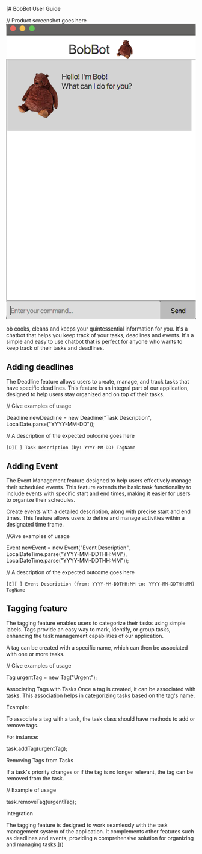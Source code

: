 [# BobBot User Guide

// Product screenshot goes here
![DaExample.png](../src/main/resources/images/DaExample.png)

ob cooks, cleans and keeps your quintessential information for you. It's a chatbot that helps you keep track of your tasks, deadlines and events. It's a simple and easy to use chatbot that is perfect for anyone who wants to keep track of their tasks and deadlines.

## Adding deadlines

The Deadline feature allows users to create, manage, and track tasks that have specific deadlines. This feature is an integral part of our application, designed to help users stay organized and on top of their tasks.

// Give examples of usage

Deadline newDeadline = new Deadline("Task Description", LocalDate.parse("YYYY-MM-DD"));

// A description of the expected outcome goes here


```
[D][ ] Task Description (by: YYYY-MM-DD) TagName
```

## Adding Event

The Event Management feature designed to help users effectively manage their scheduled events. This feature extends the basic task functionality to include events with specific start and end times, making it easier for users to organize their schedules.

Create events with a detailed description, along with precise start and end times. This feature allows users to define and manage activities within a designated time frame.

//Give examples of usage

Event newEvent = new Event("Event Description", LocalDateTime.parse("YYYY-MM-DDTHH:MM"), LocalDateTime.parse("YYYY-MM-DDTHH:MM"));

// A description of the expected outcome goes here

```
[E][ ] Event Description (from: YYYY-MM-DDTHH:MM to: YYYY-MM-DDTHH:MM) TagName
```

## Tagging feature

The tagging feature enables users to categorize their tasks using simple labels. Tags provide an easy way to mark, identify, or group tasks, enhancing the task management capabilities of our application.

A tag can be created with a specific name, which can then be associated with one or more tasks.

// Give examples of usage

Tag urgentTag = new Tag("Urgent");

Associating Tags with Tasks
Once a tag is created, it can be associated with tasks. This association helps in categorizing tasks based on the tag's name.

Example:

To associate a tag with a task, the task class should have methods to add or remove tags. 

For instance:

task.addTag(urgentTag);

Removing Tags from Tasks

If a task's priority changes or if the tag is no longer relevant, the tag can be removed from the task.

// Example of usage

task.removeTag(urgentTag);

Integration

The tagging feature is designed to work seamlessly with the task management system of the application. It complements other features such as deadlines and events, providing a comprehensive solution for organizing and managing tasks.]()